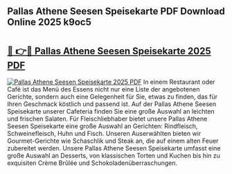 ## Pallas Athene Seesen Speisekarte PDF Download Online 2025 k9oc5

# <h2><a href="http://gccl59.nevu.top/?p=Pallas+Athene+Seesen+Speisekarte">🔗 👉🔴 Pallas Athene Seesen Speisekarte 2025 PDF</a></h2>

[![Pallas Athene Seesen Speisekarte 2025 PDF](https://i.imgur.com/dBaPXMq.png)](http://gccl59.nevu.top/?p=Pallas+Athene+Seesen+Speisekarte)
In einem Restaurant oder Café ist das Menü des Essens nicht nur eine Liste der angebotenen Gerichte, sondern auch eine Gelegenheit für Sie, etwas zu finden, das für Ihren Geschmack köstlich und passend ist. Auf der Pallas Athene Seesen Speisekarte unserer Cafeteria finden Sie eine große Auswahl an leichten und frischen Salaten. Für Fleischliebhaber bietet unsere Pallas Athene Seesen Speisekarte eine große Auswahl an Gerichten: Rindfleisch, Schweinefleisch, Huhn und Fisch. Unseren Auserwählten bieten wir Gourmet-Gerichte wie Schaschlik und Steak an, die auf einem alten Feuer zubereitet werden. Unsere Pallas Athene Seesen Speisekarte umfasst eine große Auswahl an Desserts, von klassischen Torten und Kuchen bis hin zu exquisiten Crème Brûlée und Schokoladenüberraschungen.
